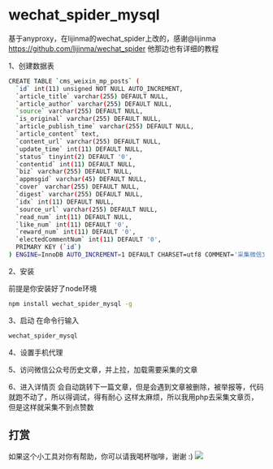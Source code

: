 # wechat_spider_mysql

基于anyproxy，在lijinma的wechat_spider上改的，感谢@lijinma
https://github.com/lijinma/wechat_spider
他那边也有详细的教程




1、创建数据表
```bash
CREATE TABLE `cms_weixin_mp_posts` (
  `id` int(11) unsigned NOT NULL AUTO_INCREMENT,
  `article_title` varchar(255) DEFAULT NULL,
  `article_author` varchar(255) DEFAULT NULL,
  `source` varchar(255) DEFAULT NULL,
  `is_original` varchar(255) DEFAULT NULL,
  `article_publish_time` varchar(255) DEFAULT NULL,
  `article_content` text,
  `content_url` varchar(255) DEFAULT NULL,
  `update_time` int(11) DEFAULT NULL,
  `status` tinyint(2) DEFAULT '0',
  `contentid` int(11) DEFAULT NULL,
  `biz` varchar(255) DEFAULT NULL,
  `appmsgid` varchar(45) DEFAULT NULL,
  `cover` varchar(255) DEFAULT NULL,
  `digest` varchar(255) DEFAULT NULL,
  `idx` int(11) DEFAULT NULL,
  `source_url` varchar(255) DEFAULT NULL,
  `read_num` int(11) DEFAULT NULL,
  `like_num` int(11) DEFAULT '0',
  `reward_num` int(11) DEFAULT '0',
  `electedCommentNum` int(11) DEFAULT '0',
  PRIMARY KEY (`id`)
) ENGINE=InnoDB AUTO_INCREMENT=1 DEFAULT CHARSET=utf8 COMMENT='采集微信文章';

```

2、安装

前提是你安装好了node环境

```bash
npm install wechat_spider_mysql -g
```

3、启动
在命令行输入
```bash
wechat_spider_mysql
```

4、设置手机代理


5、访问微信公众号历史文章，并上拉，加载需要采集的文章

6、进入详情页
会自动跳转下一篇文章，但是会遇到文章被删除，被举报等，代码就跑不动了，所以得调试，得有耐心
这样太麻烦，所以我用php去采集文章页，但是这样就采集不到点赞数

## 打赏
如果这个小工具对你有帮助，你可以请我喝杯咖啡，谢谢 :)
![](http://ofh9pu5l3.bkt.clouddn.com/lintan.png)





